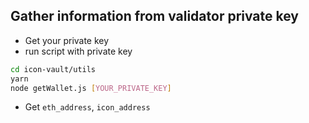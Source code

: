 ## Gather information from validator private key
- Get your private key
- run script with private key
```bash
cd icon-vault/utils
yarn
node getWallet.js [YOUR_PRIVATE_KEY]
```
- Get `eth_address`, `icon_address`
